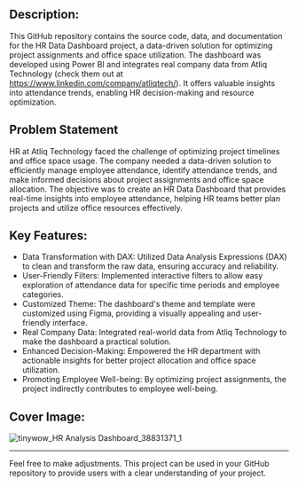 ## **Description:**
This GitHub repository contains the source code, data, and documentation for the HR Data Dashboard project, a data-driven solution for optimizing project assignments and office space utilization. The dashboard was developed using Power BI and integrates real company data from Atliq Technology (check them out at https://www.linkedin.com/company/atliqtech/). It offers valuable insights into attendance trends, enabling HR decision-making and resource optimization.

## Problem Statement

HR at Atliq Technology faced the challenge of optimizing project timelines and office space usage. The company needed a data-driven solution to efficiently manage employee attendance, identify attendance trends, and make informed decisions about project assignments and office space allocation. The objective was to create an HR Data Dashboard that provides real-time insights into employee attendance, helping HR teams better plan projects and utilize office resources effectively.

## **Key Features:**

- Data Transformation with DAX: Utilized Data Analysis Expressions (DAX) to clean and transform the raw data, ensuring accuracy and reliability.
- User-Friendly Filters: Implemented interactive filters to allow easy exploration of attendance data for specific time periods and employee categories.
- Customized Theme: The dashboard's theme and template were customized using Figma, providing a visually appealing and user-friendly interface.
- Real Company Data: Integrated real-world data from Atliq Technology to make the dashboard a practical solution.
- Enhanced Decision-Making: Empowered the HR department with actionable insights for better project allocation and office space utilization.
- Promoting Employee Well-being: By optimizing project assignments, the project indirectly contributes to employee well-being.
## **Cover Image:**
![tinywow_HR Analysis Dashboard_38831371_1](https://github.com/evanmathew/Projects/assets/75408444/fa4286bc-911e-4648-aae3-ccc9c04c5c79)

---

Feel free to make adjustments. This project can be used in your GitHub repository to provide users with a clear understanding of your project.
